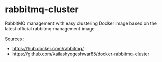 # rabbitmq-cluster
RabbitMQ management with easy clustering Docker image based on the latest official rabbitmq:management image

Sources :
- https://hub.docker.com/rabbitmq/
- https://github.com/kailashyogeshwar85/docker-rabbitmq-cluster
